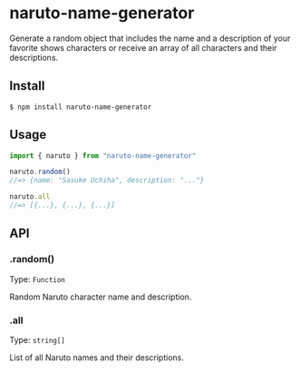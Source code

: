 # naruto-name-generator
Generate a random object that includes the name and a description of your favorite shows characters or receive an array of all characters and their descriptions. 

## Install
```$ npm install naruto-name-generator```

## Usage
```js
import { naruto } from "naruto-name-generator"

naruto.random()
//=> {name: "Sasuke Uchiha", description: "..."}

naruto.all
//=> [{...}, {...}, {...}]
```
## API
### .random()
Type: ```Function```

Random Naruto character name and description.

### .all
Type: ```string[]```

List of all Naruto names and their descriptions.
